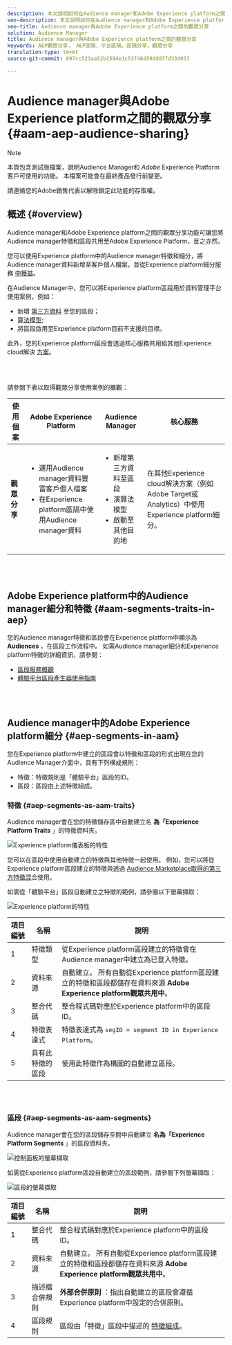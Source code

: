 ```yaml
---
description: 本文說明如何在Audience manager和Adobe Experience platform之間共用觀眾。
seo-description: 本文說明如何在Audience manager和Adobe Experience platform之間共用觀眾。
seo-title: Audience manager與Adobe Experience platform之間的觀眾分享
solution: Audience Manager
title: Audience manager與Adobe Experience platform之間的觀眾分享
keywords: AEP觀眾分享， AEP區隔，平台區隔，區隔分享，觀眾分享
translation-type: tm+mt
source-git-commit: 897cc523aa52b1594e1c53f48459ddd7fd33d033

---
```



# Audience manager與Adobe Experience platform之間的觀眾分享 {#aam-aep-audience-sharing}

>[!NOTE]
>
>本頁包含測試版檔案，說明Audience Manager和 *Adobe* Experience Platform客戶可使用的功能。 本檔案可能會在最終產品發行前變更。
>
> 請連絡您的Adobe銷售代表以解除鎖定此功能的存取權。

## 概述 {#overview}

Audience manager和Adobe Experience platform之間的觀眾分享功能可讓您將Audience manager特徵和區段共用至Adobe Experience Platform，反之亦然。

您可以使用Experience platform中的Audience manager特徵和細分，將Audience manager資料新增至客戶個人檔案，並從Experience platform細分服務 [中獲益](https://www.adobe.io/apis/experienceplatform/home/profile-identity-segmentation/profile-identity-segmentation-services.html#!end-user/markdown/segmentation_overview/segmentation.md)。

在Audience Manager中，您可以將Experience platform區段用於資料管理平台使用案例，例如：
* 新增 [第三方資料](/help/using/overview/data-types-collected.md#third-party-data) 至您的區段；
* [算法模型](/help/using/features/algorithmic-models/understanding-models.md);
* 將區段啟用至Experience platform目前不支援的目標。

此外，您的Experience platform區段會透過核心服務共用給其他Experience cloud解決 [方案](https://docs.adobe.com/content/help/en/core-services/interface/experience-cloud.html)。

<br> 

請參閱下表以取得觀眾分享使用案例的概觀：

| **使用個案** | **Adobe Experience Platform** | **Audience Manager** | **核心服務** |
---------|----------|---------|---------
| **觀眾分享** | <ul><li>運用Audience manager資料豐富客戶個人檔案</li><li>在Experience platform區隔中使用Audience manager資料</li></ul> | <ul><li>新增第三方資料至區段</li><li>演算法模型</li><li>啟動至其他目的地</li></ul> | 在其他Experience cloud解決方案（例如Adobe Target或Analytics）中使用Experience platform細分。 |

<br> 

## Adobe Experience platform中的Audience manager細分和特徵 {#aam-segments-traits-in-aep}

您的Audience manager特徵和區段會在Experience platform中顯示為 **Audiences** ，在區段工作流程中。 如需Audience manager細分和Experience platform特徵的詳細資訊，請參閱：

* [區段服務概觀](https://www.adobe.io/apis/experienceplatform/home/profile-identity-segmentation/profile-identity-segmentation-services.html#!end-user/markdown/segmentation_overview/segmentation.md)
* [體驗平台區段產生器使用指南](https://www.adobe.io/apis/experienceplatform/home/profile-identity-segmentation/profile-identity-segmentation-services.html#!end-user/markdown/segmentation_overview/segment-builder-guide.md)

<br> 

## Audience manager中的Adobe Experience platform細分 {#aep-segments-in-aam}

您在Experience platform中建立的區段會以特徵和區段的形式出現在您的Audience Manager介面中，具有下列構成規則：
* 特徵：特徵規則是「體驗平台」區段的ID。
* 區段：區段由上述特徵組成。

### 特徵 {#aep-segments-as-aam-traits}

Audience manager會在您的特徵儲存區中自動建立名 **為「Experience Platform Traits** 」的特徵資料夾。

![Experience platform儀表板的特性](/help/using/integration/integration-aep/assets/aep-traits-dashboard.png)

您可以在區段中使用自動建立的特徵與其他特徵一起使用。 例如，您可以將從Experience platform區段建立的特徵與透過 [Audience Marketplace取得的第三方特徵混](/help/using/features/audience-marketplace/audience-marketplace.md)合使用。

如需從「體驗平台」區段自動建立之特徵的範例，請參閱以下螢幕擷取：

![Experience platform的特性](/help/using/integration/integration-aep/assets/aep-trait.png)


| 項目編號 | 名稱 | 說明 |
---------|----------|---------
| 1 | 特徵類型 | 從Experience platform區段建立的特徵會在Audience manager中建立為已登入特徵。 |
| 2 | 資料來源 | 自動建立。 所有自動從Experience platform區段建立的特徵和區段都儲存在資料來源 **Adobe Experience platform觀眾共用中**。 |
| 3 | 整合代碼 | 整合程式碼對應於Experience platform中的區段ID。 |
| 4 | 特徵表達式 | 特徵表達式為 `segID = segment ID in Experience Platform`。 |
| 5 | 具有此特徵的區段 | 使用此特徵作為構圖的自動建立區段。 |

<br> 

### 區段 {#aep-segments-as-aam-segments}

Audience manager會在您的區段儲存空間中自動建立 **名為「Experience Platform Segments** 」的區段資料夾。

![控制面板的螢幕擷取](/help/using/integration/integration-aep/assets/aep-segments-dashboard.png)

如需從Experience platform區段自動建立的區段範例，請參閱下列螢幕擷取：

![區段的螢幕擷取](/help/using/integration/integration-aep/assets/aep-segment.png)

| 項目編號 | 名稱 | 說明 |
---------|----------|---------
| 1 | 整合代碼 | 整合程式碼對應於Experience platform中的區段ID。 |
| 2 | 資料來源 | 自動建立。 所有自動從Experience platform區段建立的特徵和區段都儲存在資料來源 **Adobe Experience platform觀眾共用中**。 |
| 3 | 描述檔合併規則 | **外部合併原則** ：指出自動建立的區段會遵循Experience platform中設定的合併原則。 |
| 4 | 區段規則 | 區段由「特徵」區段中描述的 [特徵組成](#aep-segments-as-aam-traits)。 |
